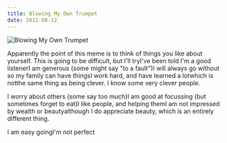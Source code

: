 ```yaml
---
title: Blowing My Own Trumpet
date: 2011-08-12
---
```


![Blowing My Own Trumpet](https://source.unsplash.com/cckf4TsHAuw/1600x900)

Apparently the point of this meme is to think of things you like about yourself. This is going to be difficult, but I'll tryI've been told I'm a good listenerI am generous (some might say "to a fault")I will always go without so my family can have thingsI work hard, and have learned a lotwhich is notthe same thing as being clever. I know some very clever people.

I worry about others (some say too much)I am good at focussing (but sometimes forget to eat)I like people, and helping themI am not impressed by wealth or beautyalthough I do appreciate beauty, which is an entirely different thing.

I am easy goingI'm not perfect